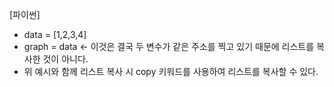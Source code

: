 [파이썬]
- data = [1,2,3,4]
- graph = data <- 이것은 결국 두 변수가 같은 주소를 찍고 있기 때문에 리스트를 복사한 것이 아니다.
- 위 예시와 함께 리스트 복사 시 copy 키워드를 사용하여 리스트를 복사할 수 있다.
